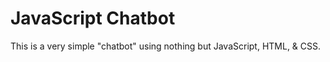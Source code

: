 # JavaScript Chatbot 

This is a very simple "chatbot" using nothing but JavaScript, HTML, & CSS. 



